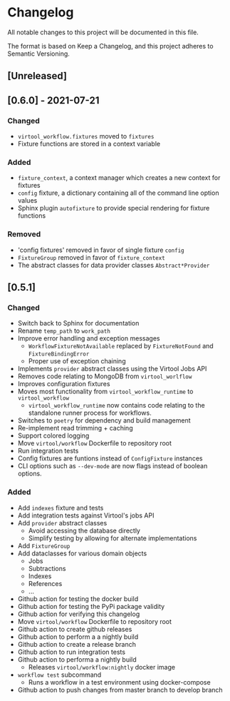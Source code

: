 # Changelog

All notable changes to this project will be documented in this file.

The format is based on Keep a Changelog, and this project adheres to Semantic Versioning.
## [Unreleased]

## [0.6.0] - 2021-07-21
### Changed

- `virtool_workflow.fixtures` moved to `fixtures`
- Fixture functions are stored in a context variable
### Added

- `fixture_context`, a context manager which creates a new context for fixtures
- `config` fixture, a dictionary containing all of the command line option values
- Sphinx plugin `autofixture` to provide special rendering for fixture functions
### Removed

- 'config fixtures' removed in favor of single fixture `config`
- `FixtureGroup` removed in favor of `fixture_context`
- The abstract classes for data provider classes `Abstract*Provider`

## [0.5.1]

### Changed

- Switch back to Sphinx for documentation
- Rename `temp_path` to `work_path`
- Improve error handling and exception messages
    - `WorkflowFixtureNotAvailable` replaced by `FixtureNotFound` and `FixtureBindingError`
    - Proper use of exception chaining
- Implements `provider` abstract classes using the Virtool Jobs API 
- Removes code relating to MongoDB from `virtool_worlflow` 
- Improves configuration fixtures
- Moves most functionality from `virtool_workflow_runtime` to `virtool_workflow`
    - `virtool_workflow_runtime` now contains code relating to the standalone runner process for workflows.
- Switches to `poetry` for dependency and build management
- Re-implement read trimming + caching
- Support colored logging
- Move `virtool/workflow` Dockerfile to repository root
- Run integration tests
- Config fixtures are funtions instead of `ConfigFixture` instances
- CLI options such as `--dev-mode` are now flags instead of boolean options.

### Added

- Add `indexes` fixture and tests
- Add integration tests against Virtool's jobs API
- Add `provider` abstract classes
    - Avoid accessing the database directly
    - Simplify testing by allowing for alternate implementations
- Add `FixtureGroup`
- Add dataclasses for various domain objects
    - Jobs
    - Subtractions
    - Indexes
    - References
    - ...
- Github action for testing the docker build
- Github action for testing the PyPi package validity
- Github action for verifying this changelog
- Move `virtool/workflow` Dockerfile to repository root
- Github action to create github releases
- Github action to perform a a nightly build
- Github action to create a release branch
- Github action to run integration tests
- Github action to performa a nightly build
    - Releases `virtool/workflow:nightly` docker image
- `workflow test` subcommand
    - Runs a workflow in a test environment using docker-compose
- Github action to push changes from master branch to develop branch

